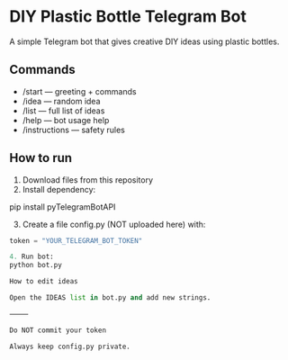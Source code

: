 # DIY Plastic Bottle Telegram Bot

A simple Telegram bot that gives creative DIY ideas using plastic bottles.

## Commands
- /start — greeting + commands
- /idea — random idea
- /list — full list of ideas
- /help — bot usage help
- /instructions — safety rules

## How to run

1. Download files from this repository
2. Install dependency:

pip install pyTelegramBotAPI

3. Create a file config.py (NOT uploaded here) with:
```py
token = "YOUR_TELEGRAM_BOT_TOKEN"

4. Run bot:
python bot.py

How to edit ideas

Open the IDEAS list in bot.py and add new strings.

⸻

Do NOT commit your token

Always keep config.py private.
